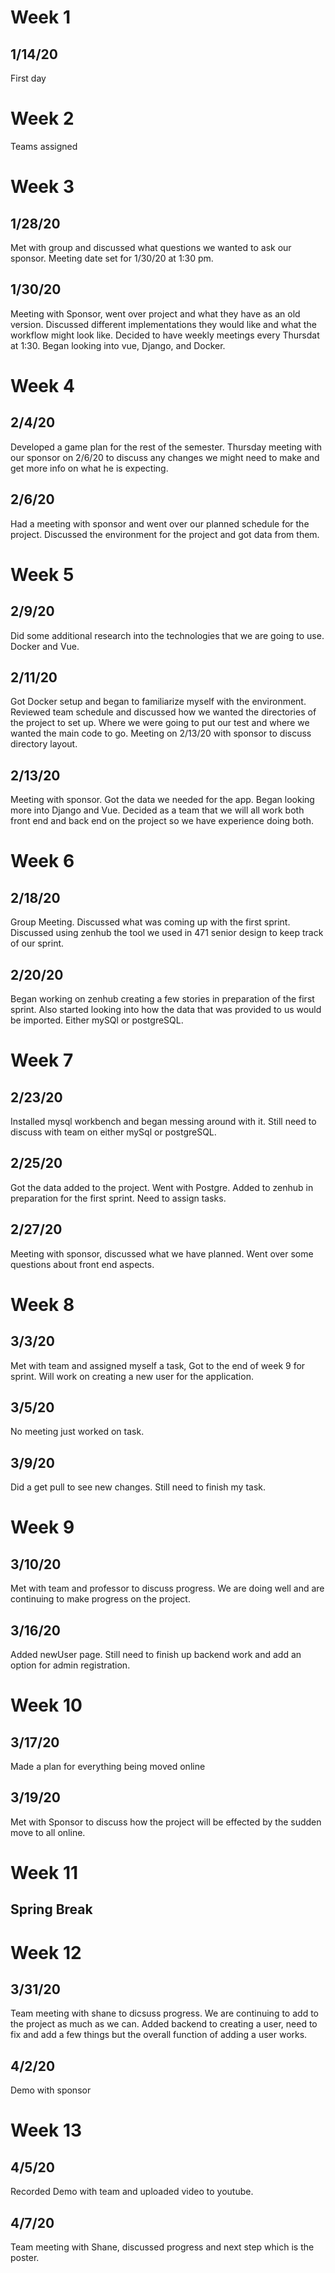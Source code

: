 # Week 1
## 1/14/20 
First day

# Week 2
Teams assigned

# Week 3
## 1/28/20
Met with group and discussed what questions we wanted to ask our sponsor. Meeting date set for 1/30/20 at 1:30 pm.

## 1/30/20
Meeting with Sponsor, went over project and what they have as an old version. Discussed different implementations
they would like and what the workflow might look like. Decided to have weekly meetings every Thursdat at 1:30. Began looking into vue, Django, and Docker.

# Week 4
## 2/4/20
Developed a game plan for the rest of the semester. Thursday meeting with our sponsor on 2/6/20 to discuss any changes we might need to make and get more info on what he is expecting.

## 2/6/20
Had a meeting with sponsor and went over our planned schedule for the project. Discussed the environment for the project and got data from them.

# Week 5
## 2/9/20
Did some additional research into the technologies that we are going to use. Docker and Vue.

## 2/11/20
Got Docker setup and began to familiarize myself with the environment. Reviewed team schedule and discussed how we wanted the directories of the project to set up. Where we were going to put our test and where we wanted the main code to go. Meeting on 2/13/20 with sponsor to discuss directory layout.

## 2/13/20
Meeting with sponsor. Got the data we needed for the app. Began looking more into Django and Vue. Decided as a team that we will all work both front end and back end on the project so we have experience doing both.


# Week 6
## 2/18/20
Group Meeting. Discussed what was coming up with the first sprint. Discussed using zenhub the tool we used in 471 senior design to keep track of our sprint.

## 2/20/20
Began working on zenhub creating a few stories in preparation of the first sprint. Also started looking into how the data that was provided to us would be imported. Either mySQl or postgreSQL.

# Week 7
## 2/23/20 
Installed mysql workbench and began messing around with it. Still need to discuss with team on either mySql or postgreSQL.

## 2/25/20
Got the data added to the project. Went with Postgre. Added to zenhub in preparation for the first sprint. Need to assign tasks.

## 2/27/20
Meeting with sponsor, discussed what we have planned. Went over some questions about front end aspects. 

# Week 8
## 3/3/20
Met with team and assigned myself a task, Got to the end of week 9 for sprint. Will work on creating a new user for the application.

## 3/5/20
No meeting just worked on task.

## 3/9/20
Did a get pull to see new changes. Still need to finish my task.

# Week 9
## 3/10/20
Met with team and professor to discuss progress. We are doing well and are continuing to make progress on the project.

## 3/16/20
Added newUser page. Still need to finish up backend work and add an option for admin registration.

# Week 10
## 3/17/20
Made a plan for everything being moved online

## 3/19/20
Met with Sponsor to discuss how the project will be effected by the sudden move to all online.

# Week 11
## Spring Break

# Week 12
## 3/31/20
Team meeting with shane to dicsuss progress. We are continuing to add to the project as much as we can. Added backend to creating a user, need to fix and add a few things but the overall function of adding a user works.

## 4/2/20
Demo with sponsor

# Week 13
## 4/5/20
Recorded Demo with team and uploaded video to youtube.

## 4/7/20
Team meeting with Shane, discussed progress and next step which is the poster. 
